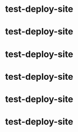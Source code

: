 # test-deploy-site
# test-deploy-site
# test-deploy-site
# test-deploy-site
# test-deploy-site
# test-deploy-site
